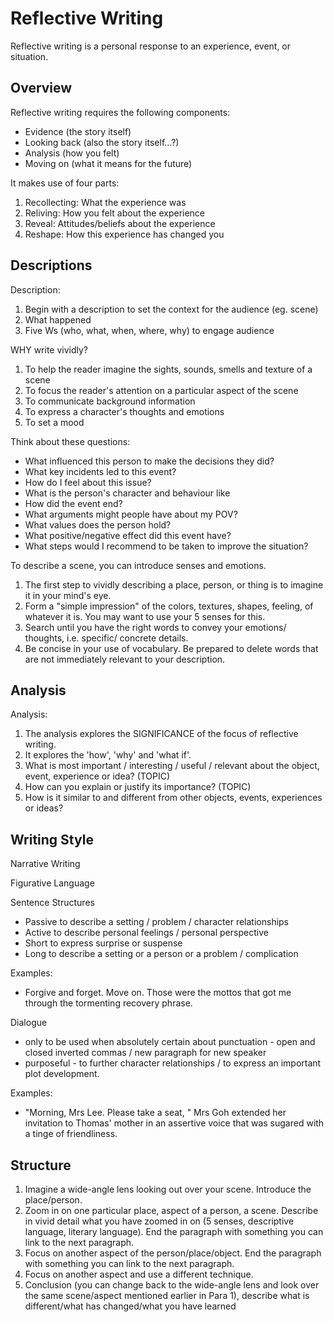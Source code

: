 # Reflective Writing

Reflective writing is a personal response to an experience, event, or situation.

## Overview

Reflective writing requires the following components:
- Evidence (the story itself)
- Looking back (also the story itself...?)
- Analysis (how you felt)
- Moving on (what it means for the future)

It makes use of four parts:
1. Recollecting: What the experience was
2. Reliving: How you felt about the experience
3. Reveal: Attitudes/beliefs about the experience 
4. Reshape: How this experience has changed you

## Descriptions

Description:
1. Begin with a description to set the context for the audience (eg. scene)
2. What happened
3. Five Ws (who, what, when, where, why) to engage audience

WHY write vividly?
1. To help the reader imagine the sights, sounds, smells and texture of a scene
2. To focus the reader's attention on a particular aspect of the scene
3. To communicate background information
4. To express a character's thoughts and emotions
5. To set a mood

Think about these questions:
- What influenced this person to make the decisions they did?
- What key incidents led to this event?
- How do I feel about this issue?
- What is the person's character and behaviour like
- How did the event end?
- What arguments might people have about my POV?
- What values does the person hold?
- What positive/negative effect did this event have?
- What steps would I recommend to be taken to improve the situation?

To describe a scene, you can introduce senses and emotions.
1. The first step to vividly describing a place, person, or thing is to imagine it in your mind's eye.
2. Form a "simple impression" of the colors, textures, shapes, feeling, of whatever it is. You may want to use your 5 
senses for this.
3. Search until you have the right words to convey your emotions/ thoughts, i.e. specific/ concrete details.
4. Be concise in your use of vocabulary. Be prepared to delete words that are not immediately relevant to your 
description.

## Analysis

Analysis:
1. The analysis explores the SIGNIFICANCE of the focus of reflective writing.
2. It explores the 'how', 'why' and 'what if'.
3. What is most important / interesting / useful / relevant about the object, event, experience or idea? (TOPIC)
4. How can you explain or justify its importance? (TOPIC)
5. How is it similar to and different from other objects, events, experiences or ideas?

## Writing Style

Narrative Writing

Figurative Language

Sentence Structures
- Passive to describe a setting / problem / character relationships
- Active to describe personal feelings / personal perspective
- Short to express surprise or suspense
- Long to describe a setting or a person or a problem / complication

Examples:
- Forgive and forget. Move on. Those were the mottos that got me through the tormenting recovery phrase.

Dialogue
- only to be used when absolutely certain about punctuation - open and closed inverted commas / new paragraph for new 
speaker
- purposeful - to further character relationships / to express an important plot development.

Examples:
- "Morning, Mrs Lee. Please take a seat, " Mrs Goh extended her invitation to Thomas' mother in an assertive voice that 
was sugared with a tinge of friendliness.

## Structure

1. Imagine a wide-angle lens looking out over your scene. Introduce the place/person.
2. Zoom in on one particular place, aspect of a person, a scene. Describe in vivid detail what you have zoomed in on (5 senses, descriptive language, literary language). End the paragraph with something you can link to the next paragraph.
3. Focus on another aspect of the person/place/object. End the paragraph with something you can link to the next paragraph.
4. Focus on another aspect and use a different technique.
5. Conclusion (you can change back to the wide-angle lens and look over the same scene/aspect mentioned earlier in Para 
1), describe what is different/what has changed/what you have learned

